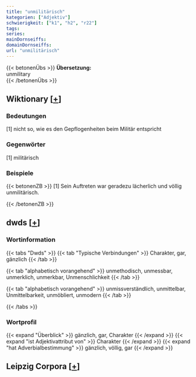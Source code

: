 ```yaml
---
title: "unmilitärisch"
kategorien: ["Adjektiv"]
schwierigkeit: ["k1", "h2", "r22"]
tags:
series:
mainDornseiffs:
domainDornseiffs:
url: "unmilitärisch"
---
```


{{< betonenÜbs >}}
**Übersetzung:**  
unmilitary  
{{< /betonenÜbs >}}

## Wiktionary [[+](https://de.wiktionary.org/wiki/unmilitärisch)]

### Bedeutungen
[1] nicht so, wie es den Gepflogenheiten beim Militär entspricht  

### Gegenwörter
[1] militärisch  

### Beispiele
{{< betonenZB >}}
[1] Sein Auftreten war geradezu lächerlich und völlig unmilitärisch.  

{{< /betonenZB >}}


## dwds [[+](https://www.dwds.de/wb/unmilitärisch)]

### Wortinformation
{{< tabs "Dwds" >}}
{{< tab "Typische Verbindungen" >}}
Charakter, gar, gänzlich
{{< /tab >}}

{{< tab "alphabetisch vorangehend" >}}
unmethodisch, unmessbar, unmerklich, unmerkbar, Unmenschlichkeit
{{< /tab >}}

{{< tab "alphabetisch vorangehend" >}}
unmissverständlich, unmittelbar, Unmittelbarkeit, unmöbliert, unmodern
{{< /tab >}}

{{< /tabs >}}

### Wortprofil
{{< expand "Überblick" >}} gänzlich, gar, Charakter {{< /expand >}}
{{< expand "ist Adjektivattribut von" >}} Charakter {{< /expand >}}
{{< expand "hat Adverbialbestimmung" >}} gänzlich, völlig, gar {{< /expand >}}

## Leipzig Corpora [[+](https://corpora.uni-leipzig.de/en/res?word=unmilitärisch&corpusId=deu_newscrawl-public_2018)]

